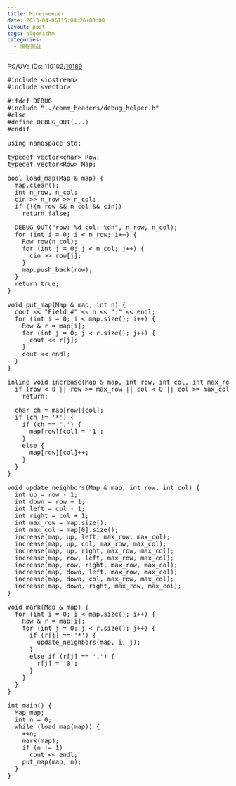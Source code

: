 ```yaml
---
title: Minesweeper
date: 2013-04-06T15:04:26+00:00
layout: post
tags: algorithm
categories:
  - 编程挑战
---
```

PC/UVa IDs: 110102/<a href="http://uva.onlinejudge.org/index.php?option=com_onlinejudge&#038;Itemid=8&#038;page=show_problem&#038;problem=1130" target="_blank">10189</a>

<!--more-->

<pre class="brush: cpp; title: ; notranslate" title="">#include &lt;iostream&gt;
#include &lt;vector&gt;

#ifdef DEBUG
#include "../comm_headers/debug_helper.h"
#else
#define DEBUG_OUT(...)
#endif

using namespace std;

typedef vector&lt;char&gt; Row;
typedef vector&lt;Row&gt; Map;

bool load_map(Map & map) {
  map.clear();
  int n_row, n_col;
  cin &gt;&gt; n_row &gt;&gt; n_col;
  if (!(n_row && n_col && cin))
    return false;

  DEBUG_OUT("row: %d col: %dn", n_row, n_col);
  for (int i = 0; i &lt; n_row; i++) {
    Row row(n_col);
    for (int j = 0; j &lt; n_col; j++) {
      cin &gt;&gt; row[j];
    }
    map.push_back(row);
  }
  return true;
}

void put_map(Map & map, int n) {
  cout &lt;&lt; "Field #" &lt;&lt; n &lt;&lt; ":" &lt;&lt; endl;
  for (int i = 0; i &lt; map.size(); i++) {
    Row & r = map[i];
    for (int j = 0; j &lt; r.size(); j++) {
      cout &lt;&lt; r[j];
    }
    cout &lt;&lt; endl;
  }
}

inline void increase(Map & map, int row, int col, int max_row, int max_col) {
  if (row &lt; 0 || row &gt;= max_row || col &lt; 0 || col &gt;= max_col)
    return;

  char ch = map[row][col];
  if (ch != '*') {
    if (ch == '.') {
      map[row][col] = '1';
    }
    else {
      map[row][col]++;
    }
  }
}

void update_neighbors(Map & map, int row, int col) {
  int up = row - 1;
  int down = row + 1;
  int left = col - 1;
  int right = col + 1;
  int max_row = map.size();
  int max_col = map[0].size();
  increase(map, up, left, max_row, max_col);
  increase(map, up, col, max_row, max_col);
  increase(map, up, right, max_row, max_col);
  increase(map, row, left, max_row, max_col);
  increase(map, row, right, max_row, max_col);
  increase(map, down, left, max_row, max_col);
  increase(map, down, col, max_row, max_col);
  increase(map, down, right, max_row, max_col);
}

void mark(Map & map) {
  for (int i = 0; i &lt; map.size(); i++) {
    Row & r = map[i];
    for (int j = 0; j &lt; r.size(); j++) {
      if (r[j] == '*') {
        update_neighbors(map, i, j);
      }
      else if (r[j] == '.') {
        r[j] = '0';
      }
    }
  }
}

int main() {
  Map map;
  int n = 0;
  while (load_map(map)) {
    ++n;
    mark(map);
    if (n != 1)
      cout &lt;&lt; endl;
    put_map(map, n);
  }
}
</pre>

<div class="addtoany_share_save_container addtoany_content_bottom">
  <div class="a2a_kit a2a_kit_size_32 addtoany_list a2a_target" id="wpa2a_1">
    <a class="a2a_button_facebook" href="http://www.addtoany.com/add_to/facebook?linkurl=http%3A%2F%2Fkuangtong.me%2F2013%2F04%2F06%2Fminesweeper%2F&linkname=Minesweeper" title="Facebook" rel="nofollow" target="_blank"></a><a class="a2a_button_twitter" href="http://www.addtoany.com/add_to/twitter?linkurl=http%3A%2F%2Fkuangtong.me%2F2013%2F04%2F06%2Fminesweeper%2F&linkname=Minesweeper" title="Twitter" rel="nofollow" target="_blank"></a><a class="a2a_button_google_plus" href="http://www.addtoany.com/add_to/google_plus?linkurl=http%3A%2F%2Fkuangtong.me%2F2013%2F04%2F06%2Fminesweeper%2F&linkname=Minesweeper" title="Google+" rel="nofollow" target="_blank"></a><a class="a2a_button_sina_weibo" href="http://www.addtoany.com/add_to/sina_weibo?linkurl=http%3A%2F%2Fkuangtong.me%2F2013%2F04%2F06%2Fminesweeper%2F&linkname=Minesweeper" title="Sina Weibo" rel="nofollow" target="_blank"></a><a class="a2a_dd addtoany_share_save" href="https://www.addtoany.com/share_save"></a>
  </div>
</div>